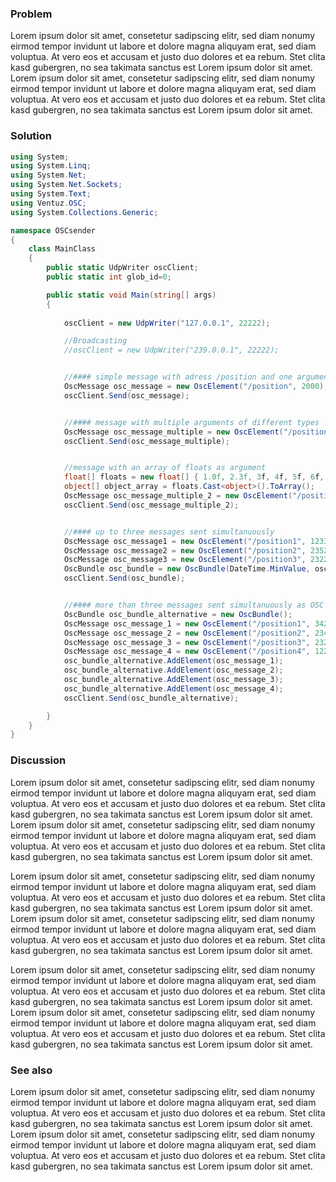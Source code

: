 

### Problem

Lorem ipsum dolor sit amet, consetetur sadipscing elitr, sed diam nonumy eirmod tempor invidunt ut labore et dolore magna aliquyam erat, sed diam voluptua. At vero eos et accusam et justo duo dolores et ea rebum. Stet clita kasd gubergren, no sea takimata sanctus est Lorem ipsum dolor sit amet. Lorem ipsum dolor sit amet, consetetur sadipscing elitr, sed diam nonumy eirmod tempor invidunt ut labore et dolore magna aliquyam erat, sed diam voluptua. At vero eos et accusam et justo duo dolores et ea rebum. Stet clita kasd gubergren, no sea takimata sanctus est Lorem ipsum dolor sit amet.

### Solution
```cs
using System;
using System.Linq;
using System.Net;
using System.Net.Sockets;
using System.Text;
using Ventuz.OSC;
using System.Collections.Generic;

namespace OSCsender
{
    class MainClass
    {
        public static UdpWriter oscClient;
        public static int glob_id=0;

        public static void Main(string[] args)
        {
            
            oscClient = new UdpWriter("127.0.0.1", 22222);

            //Broadcasting
            //oscClient = new UdpWriter("239.0.0.1", 22222);


            //#### simple message with adress /position and one argument
            OscMessage osc_message = new OscElement("/position", 2000);
            oscClient.Send(osc_message);


            //#### message with multiple arguments of different types
            OscMessage osc_message_multiple = new OscElement("/position", 2033, 0.5f, "hello", true );
            oscClient.Send(osc_message_multiple);


            //message with an array of floats as argument
            float[] floats = new float[] { 1.0f, 2.3f, 3f, 4f, 5f, 6f, 7f, 9f, 10f } ;
            object[] object_array = floats.Cast<object>().ToArray();
            OscMessage osc_message_multiple_2 = new OscElement("/positions", object_array);
            oscClient.Send(osc_message_multiple_2);


            //#### up to three messages sent simultanuously
            OscMessage osc_message1 = new OscElement("/position1", 1233);
            OscMessage osc_message2 = new OscElement("/position2", 23523);
            OscMessage osc_message3 = new OscElement("/position3", 2322);
            OscBundle osc_bundle = new OscBundle(DateTime.MinValue, osc_message1, osc_message2, osc_message3);
            oscClient.Send(osc_bundle);


            //#### more than three messages sent simultanuously as OSC bundle
            OscBundle osc_bundle_alternative = new OscBundle();
            OscMessage osc_message_1 = new OscElement("/position1", 34234);
            OscMessage osc_message_2 = new OscElement("/position2", 234521);
            OscMessage osc_message_3 = new OscElement("/position3", 2322);
            OscMessage osc_message_4 = new OscElement("/position4", 12222);
            osc_bundle_alternative.AddElement(osc_message_1);
            osc_bundle_alternative.AddElement(osc_message_2);
            osc_bundle_alternative.AddElement(osc_message_3);
            osc_bundle_alternative.AddElement(osc_message_4);
            oscClient.Send(osc_bundle_alternative);

        }
    }   
}

```
### Discussion


Lorem ipsum dolor sit amet, consetetur sadipscing elitr, sed diam nonumy eirmod tempor invidunt ut labore et dolore magna aliquyam erat, sed diam voluptua. At vero eos et accusam et justo duo dolores et ea rebum. Stet clita kasd gubergren, no sea takimata sanctus est Lorem ipsum dolor sit amet. Lorem ipsum dolor sit amet, consetetur sadipscing elitr, sed diam nonumy eirmod tempor invidunt ut labore et dolore magna aliquyam erat, sed diam voluptua. At vero eos et accusam et justo duo dolores et ea rebum. Stet clita kasd gubergren, no sea takimata sanctus est Lorem ipsum dolor sit amet.

Lorem ipsum dolor sit amet, consetetur sadipscing elitr, sed diam nonumy eirmod tempor invidunt ut labore et dolore magna aliquyam erat, sed diam voluptua. At vero eos et accusam et justo duo dolores et ea rebum. Stet clita kasd gubergren, no sea takimata sanctus est Lorem ipsum dolor sit amet. Lorem ipsum dolor sit amet, consetetur sadipscing elitr, sed diam nonumy eirmod tempor invidunt ut labore et dolore magna aliquyam erat, sed diam voluptua. At vero eos et accusam et justo duo dolores et ea rebum. Stet clita kasd gubergren, no sea takimata sanctus est Lorem ipsum dolor sit amet.

Lorem ipsum dolor sit amet, consetetur sadipscing elitr, sed diam nonumy eirmod tempor invidunt ut labore et dolore magna aliquyam erat, sed diam voluptua. At vero eos et accusam et justo duo dolores et ea rebum. Stet clita kasd gubergren, no sea takimata sanctus est Lorem ipsum dolor sit amet. Lorem ipsum dolor sit amet, consetetur sadipscing elitr, sed diam nonumy eirmod tempor invidunt ut labore et dolore magna aliquyam erat, sed diam voluptua. At vero eos et accusam et justo duo dolores et ea rebum. Stet clita kasd gubergren, no sea takimata sanctus est Lorem ipsum dolor sit amet.


### See also

Lorem ipsum dolor sit amet, consetetur sadipscing elitr, sed diam nonumy eirmod tempor invidunt ut labore et dolore magna aliquyam erat, sed diam voluptua. At vero eos et accusam et justo duo dolores et ea rebum. Stet clita kasd gubergren, no sea takimata sanctus est Lorem ipsum dolor sit amet. Lorem ipsum dolor sit amet, consetetur sadipscing elitr, sed diam nonumy eirmod tempor invidunt ut labore et dolore magna aliquyam erat, sed diam voluptua. At vero eos et accusam et justo duo dolores et ea rebum. Stet clita kasd gubergren, no sea takimata sanctus est Lorem ipsum dolor sit amet.
